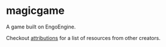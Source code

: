 # magicgame

A game built on EngoEngine.

Checkout [attributions](ATTRIBUTIONS.md) for a list of resources from other creators.
